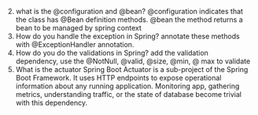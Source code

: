 2. what is the @configuration and @bean?
   @configuration indicates that the class has @Bean definition methods.
   @bean the method returns a bean to be managed by spring context
3. How do you handle the exception in Spring?
   annotate these methods with @ExceptionHandler annotation.
4. How do you do the validations in Spring?
add the validation dependency, use the @NotNull, @valid, @size, @min, @ max to validate
5. What is the actuator
   Spring Boot Actuator is a sub-project of the Spring Boot Framework.
   It uses HTTP endpoints to expose operational information about any running application.
   Monitoring  app, gathering metrics, understanding traffic, 
  or the state of database become trivial with this dependency.
